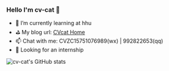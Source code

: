 ### Hello I'm cv-cat 🧸

- 🌱 I’m currently learning at hhu
- ⛳ My blog url: [CVcat Home](https://cvcat.site "CVcat Home")
- 📫 Chat with me: CVZC15751076989(wx) | 992822653(qq)
- 🎯 Looking for an internship


![cv-cat's GitHub stats](https://github-readme-stats.vercel.app/api?username=cv-cat&show_icons=true&theme=transparent)
